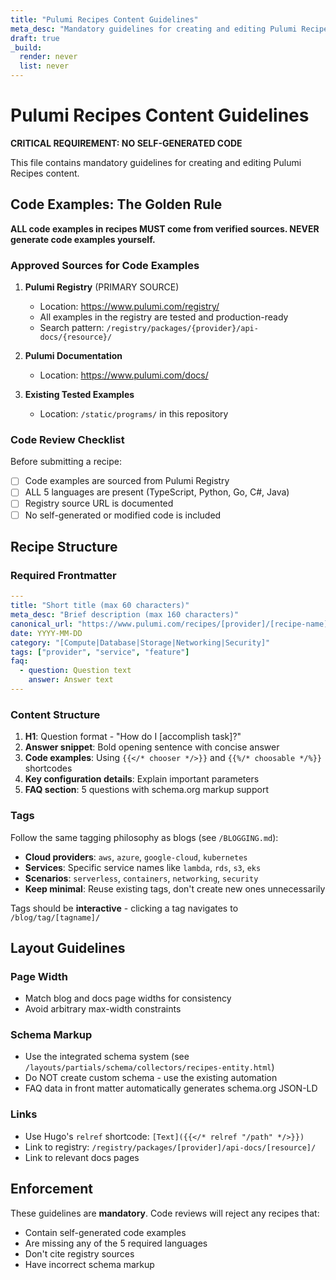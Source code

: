 ```yaml
---
title: "Pulumi Recipes Content Guidelines"
meta_desc: "Mandatory guidelines for creating and editing Pulumi Recipes content with code sourcing requirements"
draft: true
_build:
  render: never
  list: never
---
```


# Pulumi Recipes Content Guidelines

**CRITICAL REQUIREMENT: NO SELF-GENERATED CODE**

This file contains mandatory guidelines for creating and editing Pulumi Recipes content.

## Code Examples: The Golden Rule

**ALL code examples in recipes MUST come from verified sources. NEVER generate code examples yourself.**

### Approved Sources for Code Examples

1. **Pulumi Registry** (PRIMARY SOURCE)
   - Location: https://www.pulumi.com/registry/
   - All examples in the registry are tested and production-ready
   - Search pattern: `/registry/packages/{provider}/api-docs/{resource}/`

2. **Pulumi Documentation**
   - Location: https://www.pulumi.com/docs/

3. **Existing Tested Examples**
   - Location: `/static/programs/` in this repository

### Code Review Checklist

Before submitting a recipe:

- [ ] Code examples are sourced from Pulumi Registry
- [ ] ALL 5 languages are present (TypeScript, Python, Go, C#, Java)
- [ ] Registry source URL is documented
- [ ] No self-generated or modified code is included

## Recipe Structure

### Required Frontmatter

```yaml
---
title: "Short title (max 60 characters)"
meta_desc: "Brief description (max 160 characters)"
canonical_url: "https://www.pulumi.com/recipes/[provider]/[recipe-name]"
date: YYYY-MM-DD
category: "[Compute|Database|Storage|Networking|Security]"
tags: ["provider", "service", "feature"]
faq:
  - question: Question text
    answer: Answer text
---
```

### Content Structure

1. **H1**: Question format - "How do I [accomplish task]?"
2. **Answer snippet**: Bold opening sentence with concise answer
3. **Code examples**: Using `{{</* chooser */>}}` and `{{%/* choosable */%}}` shortcodes
4. **Key configuration details**: Explain important parameters
5. **FAQ section**: 5 questions with schema.org markup support

### Tags

Follow the same tagging philosophy as blogs (see `/BLOGGING.md`):

- **Cloud providers**: `aws`, `azure`, `google-cloud`, `kubernetes`
- **Services**: Specific service names like `lambda`, `rds`, `s3`, `eks`
- **Scenarios**: `serverless`, `containers`, `networking`, `security`
- **Keep minimal**: Reuse existing tags, don't create new ones unnecessarily

Tags should be **interactive** - clicking a tag navigates to `/blog/tag/[tagname]/`

## Layout Guidelines

### Page Width

- Match blog and docs page widths for consistency
- Avoid arbitrary max-width constraints

### Schema Markup

- Use the integrated schema system (see `/layouts/partials/schema/collectors/recipes-entity.html`)
- Do NOT create custom schema - use the existing automation
- FAQ data in front matter automatically generates schema.org JSON-LD

### Links

- Use Hugo's `relref` shortcode: `[Text]({{</* relref "/path" */>}})`
- Link to registry: `/registry/packages/[provider]/api-docs/[resource]/`
- Link to relevant docs pages

## Enforcement

These guidelines are **mandatory**. Code reviews will reject any recipes that:

- Contain self-generated code examples
- Are missing any of the 5 required languages
- Don't cite registry sources
- Have incorrect schema markup
